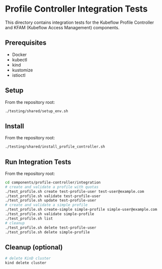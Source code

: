 # Profile Controller Integration Tests

This directory contains integration tests for the Kubeflow Profile Controller and KFAM (Kubeflow Access Management) components.

## Prerequisites

- Docker
- kubectl
- kind
- kustomize
- istioctl

## Setup

From the repository root:

```bash
./testing/shared/setup_env.sh
```

## Install

From the repository root:

```bash
./testing/shared/install_profile_controller.sh
```

## Run Integration Tests

From the repository root:

```bash
cd components/profile-controller/integration
# create and validate a profile with quotas
./test_profile.sh create test-profile-user test-user@example.com
./test_profile.sh validate test-profile-user
./test_profile.sh update test-profile-user
# create and validate a simple profile
./test_profile.sh create-simple simple-profile simple-user@example.com
./test_profile.sh validate simple-profile
./test_profile.sh list
# cleanup
./test_profile.sh delete test-profile-user
./test_profile.sh delete simple-profile
```

## Cleanup (optional)

```bash
# delete KinD cluster
kind delete cluster
```
